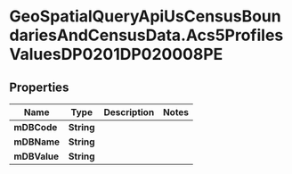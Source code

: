 # GeoSpatialQueryApiUsCensusBoundariesAndCensusData.Acs5ProfilesValuesDP0201DP020008PE

## Properties

Name | Type | Description | Notes
------------ | ------------- | ------------- | -------------
**mDBCode** | **String** |  | 
**mDBName** | **String** |  | 
**mDBValue** | **String** |  | 



